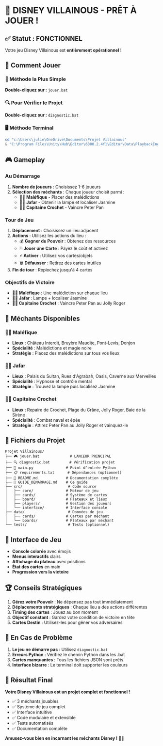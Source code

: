# 🎉 DISNEY VILLAINOUS - PRÊT À JOUER !

## ✅ Statut : FONCTIONNEL
Votre jeu Disney Villainous est **entièrement opérationnel** !

## 🚀 Comment Jouer

### 🎯 Méthode la Plus Simple
**Double-cliquez sur :** `jouer.bat`

### 🔍 Pour Vérifier le Projet
**Double-cliquez sur :** `diagnostic.bat`

### 🖥️ Méthode Terminal
```powershell
cd "c:\Users\julie\OneDrive\Documents\Projet Villainous"
& "C:\Program Files\Unity\Hub\Editor\6000.2.4f1\Editor\Data\PlaybackEngines\WebGLSupport\BuildTools\Emscripten\python\python.exe" main.py
```

## 🎮 Gameplay

### Au Démarrage
1. **Nombre de joueurs** : Choisissez 1-6 joueurs
2. **Sélection des méchants** : Chaque joueur choisit parmi :
   - 🧙‍♀️ **Maléfique** - Placer des malédictions
   - 🧞‍♂️ **Jafar** - Obtenir la lampe et localiser Jasmine
   - 🏴‍☠️ **Capitaine Crochet** - Vaincre Peter Pan

### Tour de Jeu
1. **Déplacement** : Choisissez un lieu adjacent
2. **Actions** : Utilisez les actions du lieu :
   - 💰 **Gagner du Pouvoir** : Obtenez des ressources
   - 🃏 **Jouer une Carte** : Payez le coût et activez
   - ⚡ **Activer** : Utilisez vos cartes/objets
   - 🗑️ **Défausser** : Retirez des cartes inutiles
3. **Fin de tour** : Repiochez jusqu'à 4 cartes

### Objectifs de Victoire
- **🧙‍♀️ Maléfique** : Une malédiction sur chaque lieu
- **🧞‍♂️ Jafar** : Lampe + localiser Jasmine  
- **🏴‍☠️ Capitaine Crochet** : Vaincre Peter Pan au Jolly Roger

## 🎯 Méchants Disponibles

### 🧙‍♀️ Maléfique
- **Lieux** : Château Interdit, Bruyère Maudite, Pont-Levis, Donjon
- **Spécialité** : Malédictions et magie noire
- **Stratégie** : Placez des malédictions sur tous vos lieux

### 🧞‍♂️ Jafar  
- **Lieux** : Palais du Sultan, Rues d'Agrabah, Oasis, Caverne aux Merveilles
- **Spécialité** : Hypnose et contrôle mental
- **Stratégie** : Trouvez la lampe puis localisez Jasmine

### 🏴‍☠️ Capitaine Crochet
- **Lieux** : Repaire de Crochet, Plage du Crâne, Jolly Roger, Baie de la Sirène
- **Spécialité** : Combat naval et épée
- **Stratégie** : Attirez Peter Pan au Jolly Roger et vainquez-le

## 📁 Fichiers du Projet

```
Projet Villainous/
├── 🎮 jouer.bat              # LANCEUR PRINCIPAL
├── 🔍 diagnostic.bat         # Vérification projet
├── 🎯 main.py               # Point d'entrée Python
├── 📋 requirements.txt      # Dépendances (optionnel)
├── 📖 README.md             # Documentation complète
├── 🚀 GUIDE_DEMARRAGE.md    # Ce guide
├── src/                     # Code source
│   ├── core/               # Moteur de jeu
│   ├── cards/              # Système de cartes
│   ├── board/              # Plateaux et lieux
│   ├── players/            # Gestion des joueurs
│   └── interface/          # Interface console
├── data/                    # Données de jeu
│   ├── cards/              # Cartes par méchant
│   └── boards/             # Plateaux par méchant
└── tests/                   # Tests (optionnel)
```

## 🎨 Interface de Jeu

- **Console colorée** avec émojis
- **Menus interactifs** clairs
- **Affichage du plateau** avec positions
- **État des cartes** en main
- **Progression vers la victoire**

## 🏆 Conseils Stratégiques

1. **Gérez votre Pouvoir** : Ne dépensez pas tout immédiatement
2. **Déplacements stratégiques** : Chaque lieu a des actions différentes
3. **Timing des cartes** : Jouez au bon moment
4. **Objectif constant** : Gardez votre condition de victoire en tête
5. **Cartes Destin** : Utilisez-les pour gêner vos adversaires

## 🔧 En Cas de Problème

1. **Le jeu ne démarre pas** : Utilisez `diagnostic.bat`
2. **Erreurs Python** : Vérifiez le chemin Python dans les .bat
3. **Cartes manquantes** : Tous les fichiers JSON sont prêts
4. **Interface bizarre** : Le terminal doit supporter les couleurs

## 🎉 Résultat Final

**Votre Disney Villainous est un projet complet et fonctionnel !**

- ✅ 3 méchants jouables
- ✅ Système de jeu complet  
- ✅ Interface intuitive
- ✅ Code modulaire et extensible
- ✅ Tests automatisés
- ✅ Documentation complète

**Amusez-vous bien en incarnant les méchants Disney ! 🏰👑**